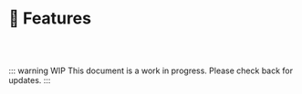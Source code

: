 
# 🧬 Features

<br><br>

::: warning WIP 
This document is a work in progress. Please check back for updates.
:::